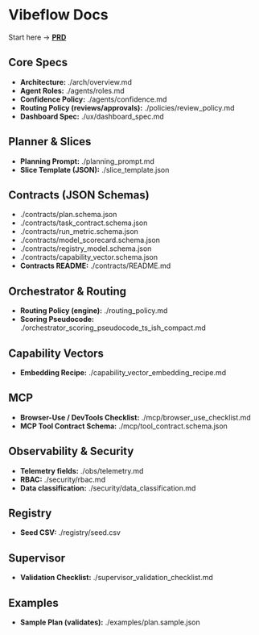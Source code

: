 # Vibeflow Docs

Start here → **[PRD](./prd/vibeflow_prd_strategic_technical_addendum.md)**

## Core Specs
- **Architecture:** ./arch/overview.md  
- **Agent Roles:** ./agents/roles.md  
- **Confidence Policy:** ./agents/confidence.md  
- **Routing Policy (reviews/approvals):** ./policies/review_policy.md  
- **Dashboard Spec:** ./ux/dashboard_spec.md

## Planner & Slices
- **Planning Prompt:** ./planning_prompt.md  
- **Slice Template (JSON):** ./slice_template.json

## Contracts (JSON Schemas)
- ./contracts/plan.schema.json  
- ./contracts/task_contract.schema.json  
- ./contracts/run_metric.schema.json  
- ./contracts/model_scorecard.schema.json  
- ./contracts/registry_model.schema.json  
- ./contracts/capability_vector.schema.json  
- **Contracts README:** ./contracts/README.md

## Orchestrator & Routing
- **Routing Policy (engine):** ./routing_policy.md  
- **Scoring Pseudocode:** ./orchestrator_scoring_pseudocode_ts_ish_compact.md

## Capability Vectors
- **Embedding Recipe:** ./capability_vector_embedding_recipe.md

## MCP
- **Browser-Use / DevTools Checklist:** ./mcp/browser_use_checklist.md  
- **MCP Tool Contract Schema:** ./mcp/tool_contract.schema.json

## Observability & Security
- **Telemetry fields:** ./obs/telemetry.md  
- **RBAC:** ./security/rbac.md  
- **Data classification:** ./security/data_classification.md

## Registry
- **Seed CSV:** ./registry/seed.csv

## Supervisor
- **Validation Checklist:** ./supervisor_validation_checklist.md

## Examples
- **Sample Plan (validates):** ./examples/plan.sample.json
